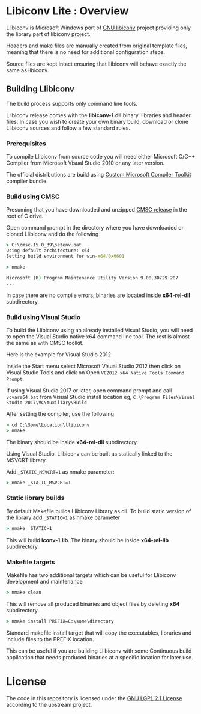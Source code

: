 # Libiconv Lite : Overview

Llibiconv is Microsoft Windows port of [GNU libiconv](https://www.gnu.org/software/libiconv)
project providing only the library part of libiconv project.

Headers and make files are manually created from original template
files, meaning that there is no need for additional configuration steps.

Source files are kept intact ensuring that llibiconv will behave
exactly the same as libiconv.

## Building Llibiconv

The build process supports only command line tools.

Llibiconv release comes with the **libiconv-1.dll**
binary, libraries and header files.
In case you wish to create your own binary build,
download or clone Llibiconv sources and follow a
few standard rules.

### Prerequisites

To compile Llibiconv from source code you will need either
Microsoft C/C++ Compiler from Microsoft Visual Studio 2010
or any later version.

The official distributions are build using
[Custom Microsoft Compiler Toolkit](https://github.com/mturk/cmsc)
compiler bundle.


### Build using CMSC

Presuming that you have downloaded and unzipped
[CMSC release](https://github.com/mturk/cmsc/releases)
in the root of C drive.

Open command prompt in the directory where you have
downloaded or cloned Llibiconv and do the following

```cmd
> C:\cmsc-15.0_39\setenv.bat
Using default architecture: x64
Setting build environment for win-x64/0x0601

> nmake

Microsoft (R) Program Maintenance Utility Version 9.00.30729.207
...
```

In case there are no compile errors, binaries are located
inside **x64-rel-dll** subdirectory.

### Build using Visual Studio

To build the Llibiconv using an already installed Visual Studio,
you will need to open the Visual Studio native x64 command
line tool. The rest is almost the same as with CMSC toolkit.

Here is the example for Visual Studio 2012

Inside the Start menu select Microsoft Visual Studio 2012 then
click on Visual Studio Tools and click on
Open `VC2012 x64 Native Tools Command Prompt`.

If using Visual Studio 2017 or later, open command prompt
and call `vcvars64.bat` from Visual Studio install location
eg, `C:\Program Files\Visual Studio 2017\VC\Auxiliary\Build`


After setting the compiler, use the following

```cmd
> cd C:\Some\Location\llibiconv
> nmake

```

The binary should be inside **x64-rel-dll** subdirectory.

Using Visual Studio, Llibiconv can be built
as statically linked to the MSVCRT library.

Add `_STATIC_MSVCRT=1` as nmake parameter:
```cmd
> nmake _STATIC_MSVCRT=1

```

### Static library builds

By default Makefile builds Llibiconv Library as dll. To build
static version of the library add `_STATIC=1` as nmake parameter

```cmd
> nmake _STATIC=1

```

This will build **iconv-1.lib**.
The binary should be inside **x64-rel-lib** subdirectory.

### Makefile targets

Makefile has two additional targets which can be useful
for Llibiconv development and maintenance

```cmd
> nmake clean
```

This will remove all produced binaries and object files
by deleting **x64** subdirectory.

```cmd
> nmake install PREFIX=C:\some\directory
```

Standard makefile install target that will
copy the executables, libraries and include files to the PREFIX location.

This can be useful if you are building Llibiconv with
some Continuous build application that needs produced
binaries at a specific location for later use.



# License

The code in this repository is licensed under the [GNU LGPL 2.1 License](LICENSE.txt)
according to the upstream project.

